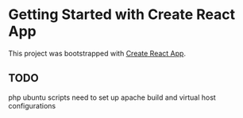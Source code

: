 # Getting Started with Create React App

This project was bootstrapped with [Create React App](https://github.com/facebook/create-react-app).

## TODO 
php ubuntu scripts need to set up apache build and virtual host configurations